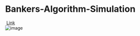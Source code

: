 # Bankers-Algorithm-Simulation
&nbsp;<a href="https://bankersalgorithm-simulation.vercel.app/">Link</a><br>
![image](https://user-images.githubusercontent.com/85925305/216137958-d6e1cf7e-a18c-4a68-bd3c-15b6517176fd.png)
